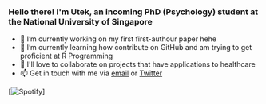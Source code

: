 ### Hello there! I'm Utek, an incoming PhD (Psychology) student at the National University of Singapore

- 🔭  I’m currently working on my first first-authour paper hehe
- 🌱  I’m currently learning how contribute on GitHub and am trying to get proficient at R Programming
- 👯  I'll love to collaborate on projects that have applications to healthcare
- 📫  Get in touch with me via [email](utek@outlook.com) or [Twitter](https://twitter.com/utekleong)

[![Spotify](https://spotify-cirxi.vercel.app/api/spotify)]
